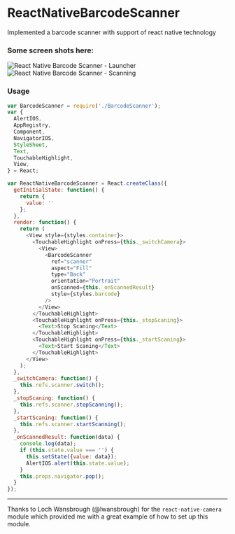 # ReactNativeBarcodeScanner
Implemented a barcode scanner with support of react native technology

### Some screen shots here:

![React Native Barcode Scanner - Launcher](http://i.imgur.com/6ddBIde.png)
![React Native Barcode Scanner - Scanning](http://i.imgur.com/6Effmbr.png)

### Usage
```javascript
var BarcodeScanner = require('./BarcodeScanner');
var {
  AlertIOS,
  AppRegistry,
  Component,
  NavigatorIOS,
  StyleSheet,
  Text,
  TouchableHighlight,
  View,
} = React;

var ReactNativeBarcodeScanner = React.createClass({
  getInitialState: function() {
    return {
      value: ''
    };
  },
  render: function() {
    return (
      <View style={styles.container}>
        <TouchableHighlight onPress={this._switchCamera}>
          <View>
            <BarcodeScanner
              ref="scanner"
              aspect="Fill"
              type="Back"
              orientation="Portrait"
              onScanned={this._onScannedResult}
              style={styles.barcode}
            />
          </View>
        </TouchableHighlight>
        <TouchableHighlight onPress={this._stopScaning}>
          <Text>Stop Scaning</Text>
        </TouchableHighlight>
        <TouchableHighlight onPress={this._startScaning}>
          <Text>Start Scaning</Text>
        </TouchableHighlight>
      </View>
    );
  },
  _switchCamera: function() {
    this.refs.scanner.switch();
  },
  _stopScaning: function() {
    this.refs.scanner.stopScanning();
  },
  _startScaning: function() {
    this.refs.scanner.startScanning();
  },
  _onScannedResult: function(data) {
    console.log(data);
    if (this.state.value === '') {
      this.setState({value: data});
      AlertIOS.alert(this.state.value);
    }
    this.props.navigator.pop();
  }
});
```

------------
Thanks to Loch Wansbrough (@lwansbrough) for the `react-native-camera` module which provided me with a great example of how to set up this module.
